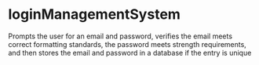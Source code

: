 # loginManagementSystem
Prompts the user for an email and password, verifies the email meets correct formatting standards, the password meets strength requirements, and then stores the email and password in a database if the entry is unique
